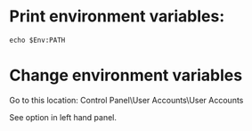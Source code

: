 # Print environment variables:
```
echo $Env:PATH
```

# Change environment variables

Go to this location:
Control Panel\User Accounts\User Accounts

See option in left hand panel.